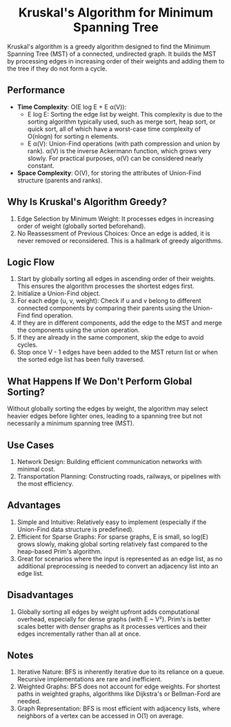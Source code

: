 <h1 align="center">Kruskal's Algorithm for Minimum Spanning Tree</h1>

Kruskal's algorithm is a greedy algorithm designed to find the Minimum Spanning Tree (MST) of a connected, undirected graph. It builds the MST by processing edges in increasing order of their weights and adding them to the tree if they do not form a cycle.

## Performance
- **Time Complexity**: O(E log E + E α(V)):
	- E log E: Sorting the edge list by weight. This complexity is due to the sorting algorithm typically used, such as merge sort, heap sort, or quick sort, all of which have a worst-case time complexity of O(nlogn) for sorting n elements.
	- E α(V): Union-Find operations (with path compression and union by rank). α(V) is the inverse Ackermann function, which grows very slowly. For practical purposes, α(V) can be considered nearly constant.
- **Space Complexity**: O(V), for storing the attributes of Union-Find structure (parents and ranks).

## Why Is Kruskal's Algorithm Greedy?
1. Edge Selection by Minimum Weight: It processes edges in increasing order of weight (globally sorted beforehand).
2. No Reassessment of Previous Choices: Once an edge is added, it is never removed or reconsidered. This is a hallmark of greedy algorithms.

## Logic Flow
1. Start by globally sorting all edges in ascending order of their weights. This ensures the algorithm processes the shortest edges first.
2. Initialize a Union-Find object.
3. For each edge (u, v, weight): Check if u and v belong to different connected components by comparing their parents using the Union-Find find operation.
4. If they are in different components, add the edge to the MST and merge the components using the union operation.
5. If they are already in the same component, skip the edge to avoid cycles.
6. Stop once V - 1 edges have been added to the MST return list or when the sorted edge list has been fully traversed.

## What Happens If We Don't Perform Global Sorting?
Without globally sorting the edges by weight, the algorithm may select heavier edges before lighter ones, leading to a spanning tree but not necessarily a minimum spanning tree (MST).

## Use Cases
1. Network Design: Building efficient communication networks with minimal cost.
2. Transportation Planning: Constructing roads, railways, or pipelines with the most efficiency.

## Advantages
1. Simple and Intuitive: Relatively easy to implement (especially if the Union-Find data structure is predefined).
2. Efficient for Sparse Graphs: For sparse graphs, E is small, so log(E) grows slowly, making global sorting relatively fast compared to the heap-based Prim's algorithm.
3. Great for scenarios where the input is represented as an edge list, as no additional preprocessing is needed to convert an adjacency list into an edge list.

## Disadvantages
1. Globally sorting all edges by weight upfront adds computational overhead, especially for dense graphs (with E ~ V²). Prim's is better scales better with denser graphs as it processes vertices and their edges incrementally rather than all at once.

## Notes
1. Iterative Nature: BFS is inherently iterative due to its reliance on a queue. Recursive implementations are rare and inefficient.
2. Weighted Graphs: BFS does not account for edge weights. For shortest paths in weighted graphs, algorithms like Dijkstra's or Bellman-Ford are needed.
3. Graph Representation: BFS is most efficient with adjacency lists, where neighbors of a vertex can be accessed in O(1) on average.